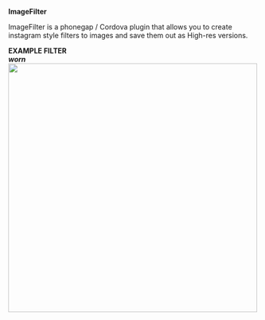 <b>ImageFilter</b>

ImageFilter is a phonegap / Cordova plugin that allows you to create instagram style filters to images and save them out as High-res versions.

<b>EXAMPLE FILTER<b><br>
<i>worn</i>
<img src='http://www.drewdahlman.com/meusLabs/wp-content/uploads/2012/02/wornphoto-300x300.jpg' width='500'>


